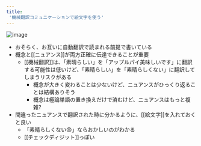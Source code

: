 ```yaml
---
title:
 '機械翻訳コミュニケーションで絵文字を使う'
---
```


![image](https://gyazo.com/b069be5a6fa69ebe6220d3127f5388ff/thumb/1000)
- おそらく、お互いに自動翻訳で読まれる前提で書いている
- 概念と[[ニュアンス]]が両方正確に伝達できることが重要
    - [[機械翻訳]]は、「素晴らしい」を「アップルパイ美味しいです」に翻訳する可能性は低いけど、「素晴らしい」を「素晴らしくない」に翻訳してしまうリスクがある
        - 概念が大きく変わることは少ないけど、ニュアンスがひっくり返ることは結構ありそう
        - 概念は極論単語の置き換えだけで済むけど、ニュアンスはもっと複雑?
- 間違ったニュアンスで翻訳された時に分かるように、[[絵文字]]を入れておくと良い
    - 「素晴らしくない😍」ならおかしいのがわかる
    - [[チェックディジット]]っぽい

